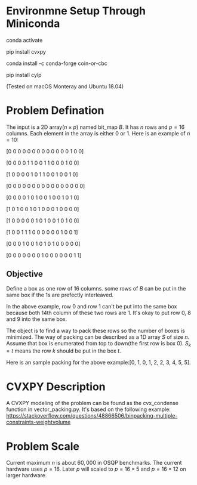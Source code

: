 # Environmne Setup Through Miniconda
conda activate 

pip install cvxpy

conda install -c conda-forge coin-or-cbc

pip install cylp

(Tested on macOS Monteray and Ubuntu 18.04)

# Problem Defination

The input is a 2D array($n \times p$) named bit_map $B$. It has $n$ rows and $p=16$ columns. Each element in the array is either 0 or 1. Here is an example of $n=10$:

 [0 0 0 0 0 0 0 0 0 0 0 0 0 1 0 0]

 [0 0 0 0 1 1 0 0 1 1 0 0 0 1 0 0]

 [1 0 0 0 0 1 0 1 1 0 0 1 0 0 1 0]

 [0 0 0 0 0 0 0 0 0 0 0 0 0 0 0 0]

 [0 0 0 0 1 0 1 0 0 1 0 0 1 0 1 0]

 [1 0 1 0 0 1 0 1 0 0 0 1 0 0 0 0]

 [1 0 0 0 0 0 1 0 1 0 0 1 0 1 0 0]

 [1 0 0 1 1 1 0 0 0 0 0 0 1 0 0 1]

 [0 0 0 1 0 0 1 0 1 0 1 0 0 0 0 0]

 [0 0 0 0 0 0 0 1 0 0 0 0 0 0 1 1]


## Objective
Define a box as one row of 16 columns.
some rows of $B$ can be put in the same box if the 1s are prefectly interleaved.

In the above example, row 0 and row 1 can't be put into the same box because both 14th column of these two rows are 1. It's okay to put row 0, 8 and 9 into the same box.

The object is to find a way to pack these rows so the number of boxes is minimized. The way of packing can be described as a 1D array $S$ of size $n$. Assume that box is enumerated from top to down(the first row is box 0). $S_k=t$ means the row $k$ should be put in the box $t$.

Here is an sample packing for the above example:[0, 1, 0, 1, 2, 2, 3, 4, 5, 5].

# CVXPY Description
A CVXPY modeling of the problem can be found as the cvx_condense function in vector_packing.py. It's based on the following example:
https://stackoverflow.com/questions/48866506/binpacking-multiple-constraints-weightvolume

# Problem Scale
Current maximum $n$ is about $60,000$ in OSQP benchmarks.
The current hardware uses $p=16$.
Later $p$ will scaled to $p=16 \times 5$ and $p=16 \times 12$ on larger hardware.
